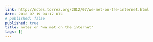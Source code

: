 ```yaml
---
link: http://notes.torrez.org/2012/07/we-met-on-the-internet.html
date: 2012-07-19 04:17 UTC
# published: false
published: true
title: notes on "we met on the internet"
tags: []
---
```



